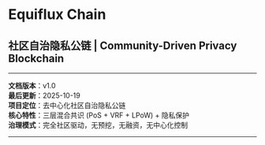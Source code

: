 # Equiflux Chain

## 社区自治隐私公链 | Community-Driven Privacy Blockchain

---

**文档版本**：v1.0  
**最后更新**：2025-10-19  
**项目定位**：去中心化社区自治隐私公链  
**核心特性**：三层混合共识 (PoS + VRF + LPoW) + 隐私保护  
**治理模式**：完全社区驱动，无预挖，无融资，无中心化控制

---
